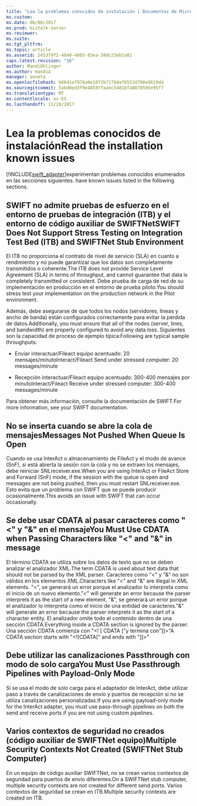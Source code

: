 ```yaml
---
title: "Lea la problemas conocidos de instalación | Documentos de Microsoft"
ms.custom: 
ms.date: 06/08/2017
ms.prod: biztalk-server
ms.reviewer: 
ms.suite: 
ms.tgt_pltfrm: 
ms.topic: article
ms.assetid: 245379f2-4048-4803-83ea-38dc23eb1a81
caps.latest.revision: "16"
author: MandiOhlinger
ms.author: mandia
manager: anneta
ms.openlocfilehash: b6641e7974a0e1872b71794af6553d708e9619dd
ms.sourcegitcommit: 5abd0ed3f9e4858ffaaec5481bfa8878595e95f7
ms.translationtype: MT
ms.contentlocale: es-ES
ms.lasthandoff: 11/28/2017
---
```

# <a name="read-the-installation-known-issues"></a><span data-ttu-id="8876e-102">Lea la problemas conocidos de instalación</span><span class="sxs-lookup"><span data-stu-id="8876e-102">Read the installation known issues</span></span>
[!INCLUDE[swift_adapter](../../includes/swift-adapter-md.md)]<span data-ttu-id="8876e-103">experimentan problemas conocidos enumerados en las secciones siguientes.</span><span class="sxs-lookup"><span data-stu-id="8876e-103"> have known issues listed in the following sections.</span></span>  
  
## <a name="swift-does-not-support-stress-testing-on-integration-test-bed-itb-and-swiftnet-stub-environment"></a><span data-ttu-id="8876e-104">SWIFT no admite pruebas de esfuerzo en el entorno de pruebas de integración (ITB) y el entorno de código auxiliar de SWIFTNet</span><span class="sxs-lookup"><span data-stu-id="8876e-104">SWIFT Does Not Support Stress Testing on Integration Test Bed (ITB) and SWIFTNet Stub Environment</span></span>  
 <span data-ttu-id="8876e-105">El ITB no proporciona el contrato de nivel de servicio (SLA) en cuanto a rendimiento y no puede garantizar que los datos son completamente transmitidos o coherente.</span><span class="sxs-lookup"><span data-stu-id="8876e-105">The ITB does not provide Service Level Agreement (SLA) in terms of throughput, and cannot guarantee that data is completely transmitted or consistent.</span></span> <span data-ttu-id="8876e-106">Debe prueba de carga de red de su implementación en producción en el entorno de prueba piloto.</span><span class="sxs-lookup"><span data-stu-id="8876e-106">You should stress test your implementation on the production network in the Pilot environment.</span></span>  
  
 <span data-ttu-id="8876e-107">Además, debe asegurarse de que todos los nodos (servidores, líneas y ancho de banda) están configurados correctamente para evitar la pérdida de datos.</span><span class="sxs-lookup"><span data-stu-id="8876e-107">Additionally, you must ensure that all of the nodes (server, lines, and bandwidth) are properly configured to avoid any data loss.</span></span> <span data-ttu-id="8876e-108">Siguientes son la capacidad de proceso de ejemplo típica:</span><span class="sxs-lookup"><span data-stu-id="8876e-108">Following are typical sample throughputs:</span></span>  
  
-   <span data-ttu-id="8876e-109">Enviar interactuar/Fileact equipo acentuado: 20 mensajes/minuto</span><span class="sxs-lookup"><span data-stu-id="8876e-109">Interact/Fileact Send under stressed computer: 20 messages/minute</span></span>  
  
-   <span data-ttu-id="8876e-110">Recepción interactuar/Fileact equipo acentuado: 300-400 mensajes por minuto</span><span class="sxs-lookup"><span data-stu-id="8876e-110">Interact/Fileact Receive under stressed computer: 300-400 messages/minute</span></span>  
  
 <span data-ttu-id="8876e-111">Para obtener más información, consulte la documentación de SWIFT.</span><span class="sxs-lookup"><span data-stu-id="8876e-111">For more information, see your SWIFT documentation.</span></span>  
  
## <a name="messages-not-pushed-when-queue-is-open"></a><span data-ttu-id="8876e-112">No se inserta cuando se abre la cola de mensajes</span><span class="sxs-lookup"><span data-stu-id="8876e-112">Messages Not Pushed When Queue Is Open</span></span>  
 <span data-ttu-id="8876e-113">Cuando se usa InterAct o almacenamiento de FileAct y el modo de avance (SnF), si está abierta la sesión con la cola y no se extraen los mensajes, debe reiniciar SNLreceiver.exe.</span><span class="sxs-lookup"><span data-stu-id="8876e-113">When you are using InterAct or FileAct Store and Forward (SnF) mode, if the session with the queue is open and messages are not being pushed, then you must restart SNLreceiver.exe.</span></span> <span data-ttu-id="8876e-114">Esto evita que un problema con SWIFT que se puede producir ocasionalmente.</span><span class="sxs-lookup"><span data-stu-id="8876e-114">This avoids an issue with SWIFT that can occur occasionally.</span></span>  
  
## <a name="you-must-use-cdata-when-passing-characters-like--and--in-message"></a><span data-ttu-id="8876e-115">Se debe usar CDATA al pasar caracteres como "<" y "&" en el mensaje</span><span class="sxs-lookup"><span data-stu-id="8876e-115">You Must Use CDATA when Passing Characters like "<" and "&" in message</span></span>  
 <span data-ttu-id="8876e-116">El término CDATA se utiliza sobre los datos de texto que no se deben analizar el analizador XML.</span><span class="sxs-lookup"><span data-stu-id="8876e-116">The term CDATA is used about text data that should not be parsed by the XML parser.</span></span>  <span data-ttu-id="8876e-117">Caracteres como "<" y "&" no son válidos en los elementos XML.</span><span class="sxs-lookup"><span data-stu-id="8876e-117">Characters like "<" and "&" are illegal in XML elements.</span></span> <span data-ttu-id="8876e-118">"<", se generará un error porque el analizador lo interpreta como el inicio de un nuevo elemento.</span><span class="sxs-lookup"><span data-stu-id="8876e-118">"<" will generate an error because the parser interprets it as the start of a new element.</span></span> <span data-ttu-id="8876e-119">"&", se generará un error porque el analizador lo interpreta como el inicio de una entidad de caracteres.</span><span class="sxs-lookup"><span data-stu-id="8876e-119">"&" will generate an error because the parser interprets it as the start of a character entity.</span></span> <span data-ttu-id="8876e-120">El analizador omite todo el contenido dentro de una sección CDATA.</span><span class="sxs-lookup"><span data-stu-id="8876e-120">Everything inside a CDATA section is ignored by the parser.</span></span> <span data-ttu-id="8876e-121">Una sección CDATA comienza con "\<! [ CDATA ["y termina con"]]\>"</span><span class="sxs-lookup"><span data-stu-id="8876e-121">A CDATA section starts with "\<![CDATA[" and ends with "]]\>"</span></span>  
  
## <a name="you-must-use-passthrough-pipelines-with-payload-only-mode"></a><span data-ttu-id="8876e-122">Debe utilizar las canalizaciones Passthrough con modo de solo carga</span><span class="sxs-lookup"><span data-stu-id="8876e-122">You Must Use Passthrough Pipelines with Payload-Only Mode</span></span>  
 <span data-ttu-id="8876e-123">Si se usa el modo de solo carga para el adaptador de InterAct, debe utilizar paso a través de canalizaciones de envío y puertos de recepción si no se utiliza canalizaciones personalizadas.</span><span class="sxs-lookup"><span data-stu-id="8876e-123">If you are using payload-only mode for the InterAct adapter, you must use pass-through pipelines on both the send and receive ports if you are not using custom pipelines.</span></span>  
  
## <a name="multiple-security-contexts-not-created-swiftnet-stub-computer"></a><span data-ttu-id="8876e-124">Varios contextos de seguridad no creados (código auxiliar de SWIFTNet equipo)</span><span class="sxs-lookup"><span data-stu-id="8876e-124">Multiple Security Contexts Not Created (SWIFTNet Stub Computer)</span></span>  
 <span data-ttu-id="8876e-125">En un equipo de código auxiliar SWIFTNet, no se crean varios contextos de seguridad para puertos de envío diferentes.</span><span class="sxs-lookup"><span data-stu-id="8876e-125">On a SWIFTNet stub computer, multiple security contexts are not created for different send ports.</span></span> <span data-ttu-id="8876e-126">Varios contextos de seguridad se crean en ITB.</span><span class="sxs-lookup"><span data-stu-id="8876e-126">Multiple security contexts are created on ITB.</span></span>